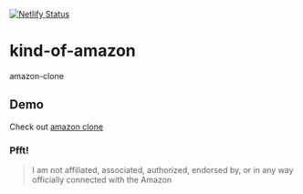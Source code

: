 [![Netlify Status](https://api.netlify.com/api/v1/badges/6b93690d-355f-46a3-9848-cc7816be1ca5/deploy-status)](https://app.netlify.com/sites/amz-clone/deploys)

# kind-of-amazon

amazon-clone

## Demo

Check out <a href="https://amz-clone.netlify.app/">amazon clone</a>

### Pfft!

> I am not affiliated, associated, authorized, endorsed by, or in any way officially connected with the Amazon
